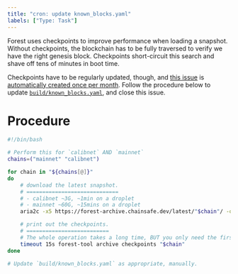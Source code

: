 ```yaml
---
title: "cron: update known_blocks.yaml"
labels: ["Type: Task"]
---
```


Forest uses checkpoints to improve performance when loading a snapshot. Without checkpoints, the blockchain has to be fully traversed to verify we have the right genesis block. Checkpoints short-circuit this search and shave off tens of minutes in boot time.

Checkpoints have to be regularly updated, though, and [this issue](/.github/CHECKPOINT_ISSUE_TEMPLATE.md) is [automatically created once per month](/.github/workflows/checkpoints.yml). Follow the procedure below to update [`build/known_blocks.yaml`](/build/known_blocks.yaml), and close this issue.

# Procedure

```bash
#!/bin/bash

# Perform this for `calibnet` AND `mainnet`
chains=("mainnet" "calibnet")

for chain in "${chains[@]}"
do
    # download the latest snapshot.
    # =============================
    # - calibnet ~3G, ~1min on a droplet
    # - mainnet ~60G, ~15mins on a droplet
    aria2c -x5 https://forest-archive.chainsafe.dev/latest/"$chain"/ -o "$chain"

    # print out the checkpoints.
    # ==========================
    # The whole operation takes a long time, BUT you only need the first line or so.
    timeout 15s forest-tool archive checkpoints "$chain"
done

# Update `build/known_blocks.yaml` as appropriate, manually.
```
